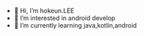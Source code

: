 - 👋 Hi, I’m hokeun.LEE
- 👀 I’m interested in android develop
- 🌱 I’m currently learning java,kotlin,android

<!---
h0keun/h0keun is a ✨ special ✨ repository because its `README.md` (this file) appears on your GitHub profile.
You can click the Preview link to take a look at your changes.
--->
